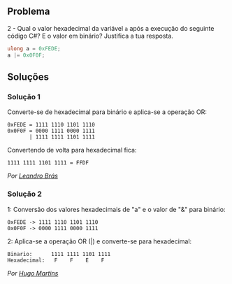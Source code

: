 ﻿## Problema

2 - Qual o valor hexadecimal da variável `a` após a execução do seguinte código
C#? E o valor em binário? Justifica a tua resposta.

```cs
ulong a = 0xFEDE;
a |= 0x0F0F;
```

## Soluções

### Solução 1

Converte-se de hexadecimal para binário e aplica-se a operação OR:

	0xFEDE = 1111 1110 1101 1110
	0x0F0F = 0000 1111 0000 1111
	       | 1111 1111 1101 1111

Convertendo de volta para hexadecimal fica:

	1111 1111 1101 1111 = FFDF

*Por [Leandro Brás](https://github.com/xShadoWalkeR)*

### Solução 2

1: Conversão dos valores hexadecimais de "a" e o valor de "&" para binário:

	0xFEDE -> 1111 1110 1101 1110
	0x0F0F -> 0000 1111 0000 1111

2: Aplica-se a operação OR (|) e converte-se para hexadecimal:

	Binario:      1111 1111 1101 1111
	Hexadecimal:   F    F    E    F

*Por [Hugo Martins](https://github.com/DaPikachuOnMeth)*
